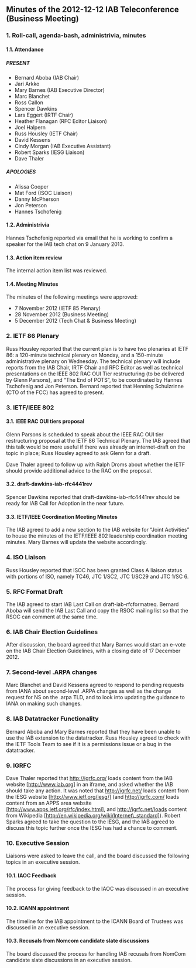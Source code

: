 
Minutes of the 2012-12-12 IAB Teleconference (Business Meeting)
---------------------------------------------------------------


### 1. Roll-call, agenda-bash, administrivia, minutes


#### 1.1. Attendance


##### PRESENT


* Bernard Aboba (IAB Chair)
* Jari Arkko
* Mary Barnes (IAB Executive Director)
* Marc Blanchet
* Ross Callon
* Spencer Dawkins
* Lars Eggert (IRTF Chair)
* Heather Flanagan (RFC Editor Liaison)
* Joel Halpern
* Russ Housley (IETF Chair)
* David Kessens
* Cindy Morgan (IAB Executive Assistant)
* Robert Sparks (IESG Liaison)
* Dave Thaler


##### APOLOGIES


* Alissa Cooper
* Mat Ford (ISOC Liaison)
* Danny McPherson
* Jon Peterson
* Hannes Tschofenig


#### 1.2. Administrivia


Hannes Tschofenig reported via email that he is working to confirm a speaker for the IAB tech chat on 9 January 2013.


#### 1.3. Action item review


The internal action item list was reviewed.


#### 1.4. Meeting Minutes


The minutes of the following meetings were approved:


* 7 November 2012 (IETF 85 Plenary)
* 28 November 2012 (Business Meeting)
* 5 December 2012 (Tech Chat & Business Meeting)


### 2. IETF 86 Plenary


Russ Housley reported that the current plan is to have two plenaries at IETF 86: a 120-minute technical plenary on Monday, and a 150-minute administrative plenary on Wednesday. The technical plenary will include reports from the IAB Chair, IRTF Chair and RFC Editor as well as technical presentations on the IEEE 802 RAC OUI Tier restructuring (to be delivered by Glenn Parsons), and “The End of POTS”, to be coordinated by Hannes Tschofenig and Jon Peterson. Bernard reported that Henning Schulzrinne (CTO of the FCC) has agreed to present.


### 3. IETF/IEEE 802


#### 3.1. IEEE RAC OUI tiers proposal


Glenn Parsons is scheduled to speak about the IEEE RAC OUI tier restructuring proposal at the IETF 86 Technical Plenary. The IAB agreed that this talk would be more useful if there was already an internet-draft on the topic in place; Russ Housley agreed to ask Glenn for a draft.


Dave Thaler agreed to follow up with Ralph Droms about whether the IETF should provide additional advice to the RAC on the proposal.


#### 3.2. draft-dawkins-iab-rfc4441rev


Spencer Dawkins reported that draft-dawkins-iab-rfc4441rev should be ready for IAB Call for Adoption in the near future.


#### 3.3. IETF/IEEE Coordination Meeting Minutes


The IAB agreed to add a new section to the IAB website for “Joint Activities” to house the minutes of the IETF/IEEE 802 leadership coordination meeting minutes. Mary Barnes will update the website accordingly.


### 4. ISO Liaison


Russ Housley reported that ISOC has been granted Class A liaison status with portions of ISO, namely TC46, JTC 1/SC2, JTC 1/SC29 and JTC 1/SC 6.


### 5. RFC Format Draft


The IAB agreed to start IAB Last Call on draft-iab-rfcformatreq. Bernard Aboba will send the IAB Last Call and copy the RSOC mailing list so that the RSOC can comment at the same time.


### 6. IAB Chair Election Guidelines


After discussion, the board agreed that Mary Barnes would start an e-vote on the IAB Chair Election Guidelines, with a closing date of 17 December 2012.


### 7. Second-level .ARPA changes


Marc Blanchet and David Kessens agreed to respond to pending requests from IANA about second-level .ARPA changes as well as the change request for NS on the .arpa TLD, and to look into updating the guidance to IANA on making such changes.


### 8. IAB Datatracker Functionality


Bernard Aboba and Mary Barnes reported that they have been unable to use the IAB extension to the datatracker. Russ Housley agreed to check with the IETF Tools Team to see if it is a permissions issue or a bug in the datatracker.


### 9. IGRFC


Dave Thaler reported that http://igrfc.org/ loads content from the IAB website [http://www.iab.org] in an iframe, and asked whether the IAB should take any action. It was noted that http://igrfc.net/ loads content from the IESG website [http://www.ietf.org/iesg/] (and http://igrfc.com/ loads content from an APPS area website [http://www.apps.ietf.org/rfc/index.html], and http://igrfc.net/loads content from Wikipedia [http://en.wikipedia.org/wiki/Internet\_standard]). Robert Sparks agreed to take the question to the IESG, and the IAB agreed to discuss this topic further once the IESG has had a chance to comment.


### 10. Executive Session


Liaisons were asked to leave the call, and the board discussed the following topics in an executive session.


#### 10.1. IAOC Feedback


The process for giving feedback to the IAOC was discussed in an executive session.


#### 10.2. ICANN appointment


The timeline for the IAB appointment to the ICANN Board of Trustees was discussed in an executive session.


#### 10.3. Recusals from Nomcom candidate slate discussions


The board discussed the process for handling IAB recusals from NomCom candidate slate discussions in an executive session.


